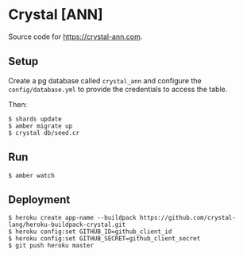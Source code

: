 # Crystal [ANN]

Source code for https://crystal-ann.com.

## Setup

Create a pg database called `crystal_ann` and configure the `config/database.yml`
to provide the credentials to access the table.

Then:
```
$ shards update
$ amber migrate up
$ crystal db/seed.cr
```

## Run

```
$ amber watch
```

## Deployment

```
$ heroku create app-name --buildpack https://github.com/crystal-lang/heroku-buildpack-crystal.git
$ heroku config:set GITHUB_ID=github_client_id
$ heroku config:set GITHUB_SECRET=github_client_secret
$ git push heroku master
```
